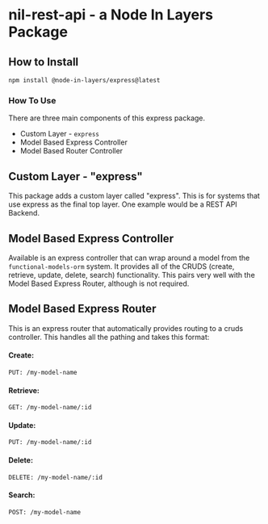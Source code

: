 # nil-rest-api - a Node In Layers Package

## How to Install
`npm install @node-in-layers/express@latest`

### How To Use
There are three main components of this express package.
- Custom Layer - `express`
- Model Based Express Controller
- Model Based Router Controller

## Custom Layer - "express"

This package adds a custom layer called "express". This is for systems that use express as the final top layer. One example would be a REST API Backend.

## Model Based Express Controller
Available is an express controller that can wrap around a model from the `functional-models-orm` system. It provides all of the CRUDS (create, retrieve, update, delete, search) functionality. This pairs very well with the Model Based Express Router, although is not required.

## Model Based Express Router 
This is an express router that automatically provides routing to a cruds controller. This handles all the pathing and takes this format:
#### Create:
`PUT: /my-model-name`
#### Retrieve:
`GET: /my-model-name/:id`
#### Update:
`PUT: /my-model-name/:id`
#### Delete:
`DELETE: /my-model-name/:id`
#### Search:
`POST: /my-model-name`

